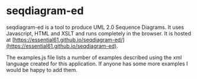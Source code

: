 # seqdiagram-ed
seqdiagram-ed is a tool to produce UML 2.0 Sequence Diagrams. It uses Javascript, HTML and XSLT and runs completely in the browser. 
It is hosted at [https://essential61.github.io/seqdiagram-ed/](https://essential61.github.io/seqdiagram-ed).

The examples.js file lists a number of examples described using the xml language created for this application. If anyone has some more examples I would be happy to add them.
